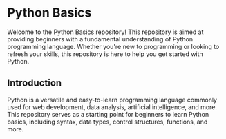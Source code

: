 # Python Basics

Welcome to the Python Basics repository! This repository is aimed at providing beginners with a fundamental understanding of Python programming language. Whether you're new to programming or looking to refresh your skills, this repository is here to help you get started with Python.

## Introduction

Python is a versatile and easy-to-learn programming language commonly used for web development, data analysis, artificial intelligence, and more. This repository serves as a starting point for beginners to learn Python basics, including syntax, data types, control structures, functions, and more.
